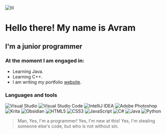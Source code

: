 ![til](./src/hat.gif)
# Hello there! My name is Avram
## I'm a junior programmer

### At the moment I am engaged in:
- Learning Java. 
- Learning C++. 
- I am writing my portfolio [website](https://github.com/JoyAzimov/JoyWeb).

### Languages and tools
![Visual Studio](https://img.shields.io/badge/Visual%20Studio-5C2D91.svg?style=for-the-badge&logo=visual-studio&logoColor=white) ![Visual Studio Code](https://img.shields.io/badge/Visual%20Studio%20Code-0078d7.svg?style=for-the-badge&logo=visual-studio-code&logoColor=white) ![IntelliJ IDEA](https://img.shields.io/badge/IntelliJIDEA-000000.svg?style=for-the-badge&logo=intellij-idea&logoColor=white) ![Adobe Photoshop](https://img.shields.io/badge/adobe%20photoshop-%2331A8FF.svg?style=for-the-badge&logo=adobe%20photoshop&logoColor=white) ![Krita](https://img.shields.io/badge/Krita-203759?style=for-the-badge&logo=krita&logoColor=EEF37B) ![Obsidian](https://img.shields.io/badge/Obsidian-%23483699.svg?style=for-the-badge&logo=obsidian&logoColor=white) ![HTML5](https://img.shields.io/badge/html5-%23E34F26.svg?style=for-the-badge&logo=html5&logoColor=white) ![CSS3](https://img.shields.io/badge/css3-%231572B6.svg?style=for-the-badge&logo=css3&logoColor=white) ![JavaScript](https://img.shields.io/badge/javascript-%23323330.svg?style=for-the-badge&logo=javascript&logoColor=%23F7DF1E) ![C#](https://img.shields.io/badge/c%23-%23239120.svg?style=for-the-badge&logo=c-sharp&logoColor=white) ![Java](https://img.shields.io/badge/-Java-black?style=for-the-badge&logo=VisualStudioCode&logoColor=orange) ![Python](https://img.shields.io/badge/python-3670A0?style=for-the-badge&logo=python&logoColor=ffdd54)


> Man, Yes, I'm a programmer! Yes, I'm new at this! Yes, I'm stealing someone else's code, but who is not without sin.